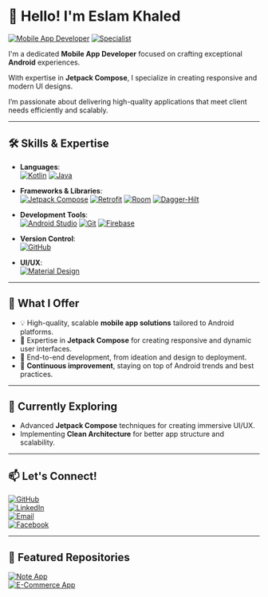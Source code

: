 # 👋 Hello! I'm **Eslam Khaled**

[![Mobile App Developer](https://img.shields.io/badge/Mobile_App_Developer-Android-brightgreen?style=for-the-badge)](https://developer.android.com/)
[![Specialist](https://img.shields.io/badge/Specialist-Jetpack_Compose-orange?style=for-the-badge)](https://developer.android.com/jetpack/compose)

I'm a dedicated **Mobile App Developer** focused on crafting exceptional **Android** experiences. 

With expertise in **Jetpack Compose**, I specialize in creating responsive and modern UI designs. 

I’m passionate about delivering high-quality applications that meet client needs efficiently and scalably.

---

## 🛠 Skills & Expertise

- **Languages**:  
  [![Kotlin](https://img.shields.io/badge/Kotlin-0095D5?logo=kotlin&logoColor=white&style=flat-square)](https://kotlinlang.org/) 
  [![Java](https://img.shields.io/badge/Java-007396?logo=java&logoColor=white&style=flat-square)](https://www.oracle.com/java/technologies/javase-jdk11-downloads.html)

- **Frameworks & Libraries**:  
  [![Jetpack Compose](https://img.shields.io/badge/Jetpack_Compose-4285F4?logo=android&logoColor=white&style=flat-square)](https://developer.android.com/jetpack/compose) 
  [![Retrofit](https://img.shields.io/badge/Retrofit-4CAF50?logo=android&logoColor=white&style=flat-square)](https://square.github.io/retrofit/) 
  [![Room](https://img.shields.io/badge/Room-E91E63?logo=android&logoColor=white&style=flat-square)](https://developer.android.com/training/data-storage/room) 
  [![Dagger-Hilt](https://img.shields.io/badge/Dagger_Hilt-FF6F00?logo=dagger&logoColor=white&style=flat-square)](https://dagger.dev/hilt/)

- **Development Tools**:  
  [![Android Studio](https://img.shields.io/badge/Android_Studio-3DDC84?logo=android-studio&logoColor=white&style=flat-square)](https://developer.android.com/studio) 
  [![Git](https://img.shields.io/badge/Git-F05032?logo=git&logoColor=white&style=flat-square)](https://git-scm.com/) 
  [![Firebase](https://img.shields.io/badge/Firebase-FFCA28?logo=firebase&logoColor=white&style=flat-square)](https://firebase.google.com/)

- **Version Control**:  
  [![GitHub](https://img.shields.io/badge/GitHub-181717?logo=github&logoColor=white&style=flat-square)](https://github.com/)

- **UI/UX**:  
  [![Material Design](https://img.shields.io/badge/Material_Design-757575?logo=material-design&logoColor=white&style=flat-square)](https://material.io/design)

---

## 🚀 What I Offer

- 💡 High-quality, scalable **mobile app solutions** tailored to Android platforms.  
- 📱 Expertise in **Jetpack Compose** for creating responsive and dynamic user interfaces.  
- 🎨 End-to-end development, from ideation and design to deployment.  
- 🚀 **Continuous improvement**, staying on top of Android trends and best practices.

---

## 🌱 Currently Exploring

- Advanced **Jetpack Compose** techniques for creating immersive UI/UX.  
- Implementing **Clean Architecture** for better app structure and scalability.

---

## 📫 Let's Connect!

[![GitHub](https://img.shields.io/badge/GitHub-181717?logo=github&logoColor=white&style=for-the-badge)](https://github.com/Keslam311)  
[![LinkedIn](https://img.shields.io/badge/LinkedIn-0A66C2?logo=linkedin&logoColor=white&style=for-the-badge)](https://www.linkedin.com/in/eslam-khaled-7b70b12a0/)  
[![Email](https://img.shields.io/badge/Email-D14836?logo=gmail&logoColor=white&style=for-the-badge)](mailto:eslamkhaled3034@gmail.com)  
[![Facebook](https://img.shields.io/badge/Facebook-1877F2?logo=facebook&logoColor=white&style=for-the-badge)](https://www.facebook.com/profile.php?id=100012140385861)

---

## 📂 Featured Repositories

[![Note App](https://img.shields.io/badge/Note_App-FF5722?style=flat-square&logo=android&logoColor=white)](https://github.com/Keslam311/Note-App.git)  
[![E-Commerce App](https://img.shields.io/badge/E_Commerce_App-9C27B0?style=flat-square&logo=android&logoColor=white)](https://github.com/Keslam311/ECommerce.git)
